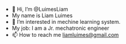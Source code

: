 - 👋 Hi, I’m @LuimesLiam
- My name is Liam Luimes
- 👀 I’m interested in mechine learning system. 
- My job: I am a Jr. mechatronic engineer 
- 📫 How to reach me liamluimes@gmail.com

<!---
LuimesLiam/LuimesLiam is a ✨ special ✨ repository because its `README.md` (this file) appears on your GitHub profile.
You can click the Preview link to take a look at your changes.
--->
